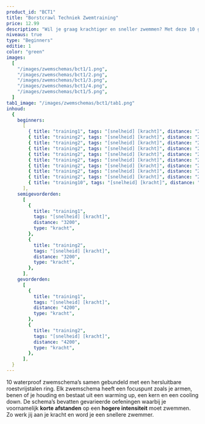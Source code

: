 ```yaml
---
product_id: "BCT1"
title: "Borstcrawl Techniek Zwemtraining"
price: 12.99
description: "Wil je graag krachtiger en sneller zwemmen? Met deze 10 gevarieerde zwemschema’s van 60 minuten zet jij je spieren aan het werk! Volledig waterproof zodat jij er onbeperkt mee kunt zwemmen."
niveaus: true
type: "Beginners"
editie: 1
color: "green"
images:
  [
    "/images/zwemschemas/bct1/1.png",
    "/images/zwemschemas/bct1/2.png",
    "/images/zwemschemas/bct1/3.png",
    "/images/zwemschemas/bct1/4.png",
    "/images/zwemschemas/bct1/5.png",
  ]
tab1_image: "/images/zwemschemas/bct1/tab1.png"
inhoud:
  {
    beginners:
      [
        { title: "training1", tags: "[snelheid] [kracht]", distance: "2200" },
        { title: "training2", tags: "[snelheid] [kracht]", distance: "2200" },
        { title: "training2", tags: "[snelheid] [kracht]", distance: "2200" },
        { title: "training2", tags: "[snelheid] [kracht]", distance: "2200" },
        { title: "training2", tags: "[snelheid] [kracht]", distance: "2200" },
        { title: "training2", tags: "[snelheid] [kracht]", distance: "2200" },
        { title: "training2", tags: "[snelheid] [kracht]", distance: "2200" },
        { title: "training2", tags: "[snelheid] [kracht]", distance: "2200" },
        { title: "training2", tags: "[snelheid] [kracht]", distance: "2200" },
        { title: "training10", tags: "[snelheid] [kracht]", distance: "2200" },
      ],
    semigevorderden:
      [
        {
          title: "training1",
          tags: "[snelheid] [kracht]",
          distance: "3200",
          type: "kracht",
        },
        {
          title: "training2",
          tags: "[snelheid] [kracht]",
          distance: "3200",
          type: "kracht",
        },
      ],
    gevorderden:
      [
        {
          title: "training1",
          tags: "[snelheid] [kracht]",
          distance: "4200",
          type: "kracht",
        },
        {
          title: "training2",
          tags: "[snelheid] [kracht]",
          distance: "4200",
          type: "kracht",
        },
      ],
  }
---
```


10 waterproof zwemschema’s samen gebundeld met een hersluitbare roestvrijstalen ring. Elk zwemschema heeft een focuspunt zoals je armen, benen of je houding en bestaat uit een warming up, een kern en een cooling down. De schema’s bevatten gevarieerde oefeningen waarbij je voornamelijk **korte afstanden** op een **hogere intensiteit** moet zwemmen. Zo werk jij aan je kracht en word je een snellere zwemmer.

